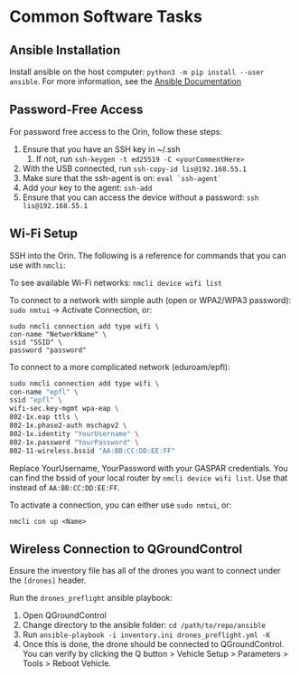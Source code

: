 # Common Software Tasks

## Ansible Installation 

Install ansible on the host computer: `python3 -m pip install --user ansible`. For more information, see the [Ansible Documentation](https://docs.ansible.com/ansible/latest/installation_guide/intro_installation.html#installing-and-upgrading-ansible-with-pip)

## Password-Free Access

For password free access to the Orin, follow these steps: 

1. Ensure that you have an SSH key in ~/.ssh
    1. If not, run `ssh-keygen -t ed25519 -C <yourCommentHere>`
2. With the USB connected, run `ssh-copy-id lis@192.168.55.1`
3. Make sure that the ssh-agent is on: ``eval `ssh-agent` `` 
4. Add your key to the agent: `ssh-add`
5. Ensure that you can access the device without a password: `ssh lis@192.168.55.1`


## Wi-Fi Setup

SSH into the Orin. The following is a reference for commands that you can use with `nmcli`: 

To see available Wi-Fi networks: `nmcli device wifi list`

To connect to a network with simple auth (open or WPA2/WPA3 password): `sudo nmtui` -> Activate Connection, or: 

```shell
sudo nmcli connection add type wifi \ 
con-name "NetworkName" \
ssid "SSID" \
password "password"
```

To connect to a more complicated network (eduroam/epfl): 
```bash
sudo nmcli connection add type wifi \
con-name "epfl" \
ssid "epfl" \
wifi-sec.key-mgmt wpa-eap \
802-1x.eap ttls \
802-1x.phase2-auth mschapv2 \
802-1x.identity "YourUsername" \
802-1x.password "YourPassword" \
802-11-wireless.bssid "AA:BB:CC:DD:EE:FF"
```


Replace YourUsername, YourPassword with your GASPAR credentials. You can find the bssid of your local router by `nmcli device wifi list`. Use that instead of `AA:BB:CC:DD:EE:FF`.

To activate a connection, you can either use `sudo nmtui`, or: 

`nmcli con up <Name>`
## Wireless Connection to QGroundControl

Ensure the inventory file has all of the drones you want to connect under the `[drones]` header. 

Run the `drones_preflight` ansible playbook: 

1. Open QGroundControl
2. Change directory to the ansible folder: `cd /path/to/repo/ansible`
3. Run `ansible-playbook -i inventory.ini drones_preflight.yml -K`
4. Once this is done, the drone should be connected to QGroundControl. You can verify by clicking the Q button > Vehicle Setup > Parameters > Tools > Reboot Vehicle. 